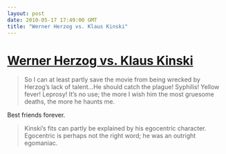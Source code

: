 ```yaml
---
layout: post
date: 2010-05-17 17:49:00 GMT
title: "Werner Herzog vs. Klaus Kinski"
---
```

# [Werner Herzog vs. Klaus Kinski](http://oldhollywood.tumblr.com/post/605435674/werner-herzog-speaking-at-the-british-film)

> So I can at least partly save the movie from being wrecked by Herzog’s lack of talent…He should catch the plague! Syphilis! Yellow fever! Leprosy! It’s no use; the more I wish him the most gruesome deaths, the more he haunts me.

Best friends forever.

> Kinski’s fits can partly be explained by his egocentric character. Egocentric is perhaps not the right word; he was an outright egomaniac.